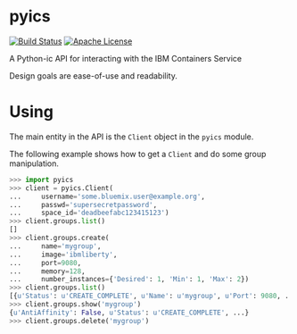 # pyics

[![Build Status](https://travis-ci.org/locke105/pyics.svg?branch=master)](https://travis-ci.org/locke105/pyics)
[![Apache License](http://img.shields.io/badge/license-APACHE2-blue.svg)](https://www.apache.org/licenses/LICENSE-2.0.html)

A Python-ic API for interacting with the IBM Containers Service

Design goals are ease-of-use and readability.

# Using

The main entity in the API is the `Client` object in the `pyics` module.

The following example shows how to get a `Client` and do some group manipulation.

```python
>>> import pyics
>>> client = pyics.Client(
...     username='some.bluemix.user@example.org',
...     passwd='supersecretpassword',
...     space_id='deadbeefabc123415123')
>>> client.groups.list()
[]
>>> client.groups.create(
...     name='mygroup',
...     image='ibmliberty',
...     port=9080,
...     memory=128,
...     number_instances={'Desired': 1, 'Min': 1, 'Max': 2})
>>> client.groups.list()
[{u'Status': u'CREATE_COMPLETE', u'Name': u'mygroup', u'Port': 9080, ...}]
>>> client.groups.show('mygroup')
{u'AntiAffinity': False, u'Status': u'CREATE_COMPLETE', ...}
>>> client.groups.delete('mygroup')
```
